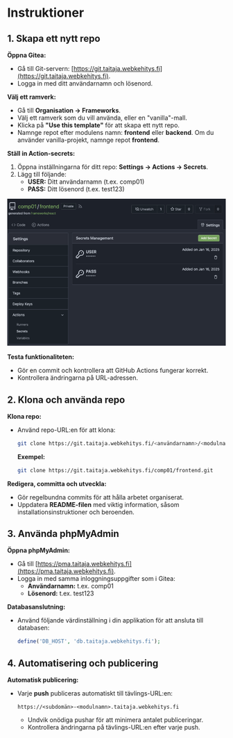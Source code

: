# Instruktioner

## 1. Skapa ett nytt repo

**Öppna Gitea:**
- Gå till Git-servern: [https://git.taitaja.webkehitys.fi](https://git.taitaja.webkehitys.fi).
- Logga in med ditt användarnamn och lösenord.

**Välj ett ramverk:**
- Gå till **Organisation → Frameworks**.
- Välj ett ramverk som du vill använda, eller en "vanilla"-mall.
- Klicka på **"Use this template"** för att skapa ett nytt repo.
- Namnge repot efter modulens namn: **frontend** eller **backend**. Om du använder vanilla-projekt, namnge repot **frontend**.

**Ställ in Action-secrets:**
1. Öppna inställningarna för ditt repo: **Settings → Actions → Secrets**.
2. Lägg till följande:
   - **USER:** Ditt användarnamn (t.ex. comp01)
   - **PASS:** Ditt lösenord (t.ex. test123)

![secrets settings](/semifinaali/instructions/secrets.png)


**Testa funktionaliteten:**
- Gör en commit och kontrollera att GitHub Actions fungerar korrekt.
- Kontrollera ändringarna på URL-adressen.


## 2. Klona och använda repo

**Klona repo:**
- Använd repo-URL:en för att klona:
  ```bash
  git clone https://git.taitaja.webkehitys.fi/<användarnamn>/<modulnamn>.git
  ```
  **Exempel:**
  ```bash
  git clone https://git.taitaja.webkehitys.fi/comp01/frontend.git
  ```

**Redigera, committa och utveckla:**
- Gör regelbundna commits för att hålla arbetet organiserat.
- Uppdatera **README-filen** med viktig information, såsom installationsinstruktioner och beroenden.


## 3. Använda phpMyAdmin

**Öppna phpMyAdmin:**
- Gå till [https://pma.taitaja.webkehitys.fi](https://pma.taitaja.webkehitys.fi).
- Logga in med samma inloggningsuppgifter som i Gitea:
  - **Användarnamn:** t.ex. comp01
  - **Lösenord:** t.ex. test123

**Databasanslutning:**
- Använd följande värdinställning i din applikation för att ansluta till databasen:
  ```php
  define('DB_HOST', 'db.taitaja.webkehitys.fi');
  ```


## 4. Automatisering och publicering

**Automatisk publicering:**
- Varje **push** publiceras automatiskt till tävlings-URL:en:
  ```
  https://<subdomän>-<modulnamn>.taitaja.webkehitys.fi
  ```
  - Undvik onödiga pushar för att minimera antalet publiceringar.
  - Kontrollera ändringarna på tävlings-URL:en efter varje push.

